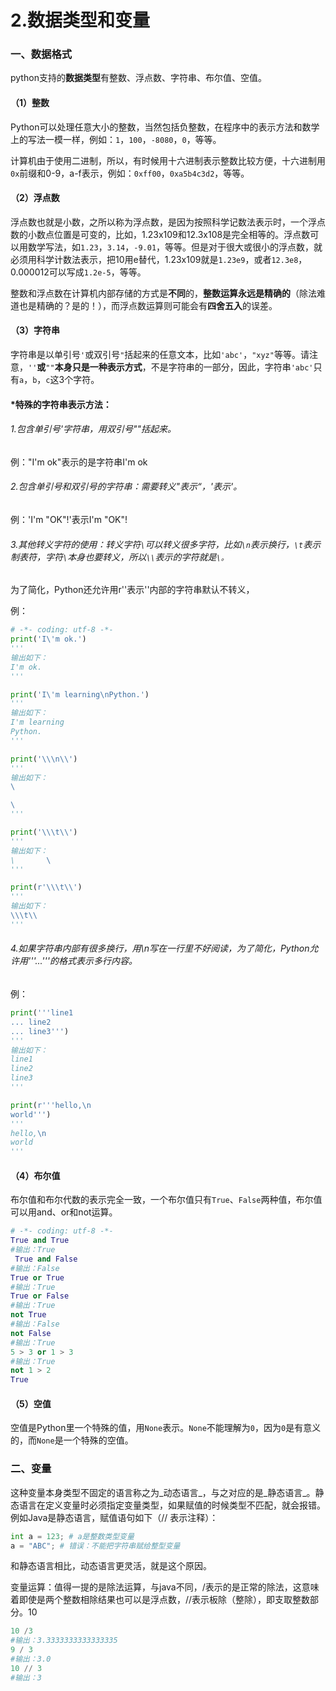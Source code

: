 # 2.数据类型和变量

### 一、数据格式

python支持的**数据类型**有整数、浮点数、字符串、布尔值、空值。

#### （1）整数

Python可以处理任意大小的整数，当然包括负整数，在程序中的表示方法和数学上的写法一模一样，例如：`1`，`100`，`-8080`，`0`，等等。

计算机由于使用二进制，所以，有时候用十六进制表示整数比较方便，十六进制用`0x`前缀和0-9，a-f表示，例如：`0xff00`，`0xa5b4c3d2`，等等。

#### （2）浮点数

浮点数也就是小数，之所以称为浮点数，是因为按照科学记数法表示时，一个浮点数的小数点位置是可变的，比如，1.23x109和12.3x108是完全相等的。浮点数可以用数学写法，如`1.23`，`3.14`，`-9.01`，等等。但是对于很大或很小的浮点数，就必须用科学计数法表示，把10用e替代，1.23x109就是`1.23e9`，或者`12.3e8`，0.000012可以写成`1.2e-5`，等等。

整数和浮点数在计算机内部存储的方式是**不同**的，**整数运算永远是精确的**（除法难道也是精确的？是的！），而浮点数运算则可能会有**四舍五入**的误差。

#### （3）字符串

字符串是以单引号`'`或双引号`"`括起来的任意文本，比如`'abc'`，`"xyz"`等等。请注意，`''`**或**`""`**本身只是一种表示方式**，不是字符串的一部分，因此，字符串`'abc'`只有`a`，`b`，`c`这3个字符。

#### \*特殊的字符串表示方法：

###### 1.包含单引号'字符串，用双引号""括起来。

例："I'm ok"表示的是字符串I'm ok

###### 2.包含单引号和双引号的字符串：需要转义\"表示“，\'表示'。

例：'I\'m \"OK\"!'表示I'm "OK"!

###### 3.其他转义字符的使用：转义字符`\`可以转义很多字符，比如`\n`表示换行，`\t`表示制表符，字符`\`本身也要转义，所以`\\`表示的字符就是`\。`

为了简化，Python还允许用r''表示''内部的字符串默认不转义，

例：

```py
# -*- coding: utf-8 -*-
print('I\'m ok.')
'''
输出如下：
I'm ok.
'''

print('I\'m learning\nPython.')
'''
输出如下：
I'm learning
Python.
'''

print('\\\n\\')
'''
输出如下：
\

\
'''

print('\\\t\\')
'''
输出如下：
\       \
'''

print(r'\\\t\\')
'''
输出如下：
\\\t\\
'''
```

###### 4.如果字符串内部有很多换行，用\n写在一行里不好阅读，为了简化，Python允许用'''...'''的格式表示多行内容。

例：

```py
print('''line1
... line2
... line3''')
'''
输出如下：
line1
line2
line3
'''

print(r'''hello,\n
world''')
'''
hello,\n 
world 
'''
```

#### （4）布尔值

布尔值和布尔代数的表示完全一致，一个布尔值只有`True`、`False`两种值，布尔值可以用and、or和not运算。

```py
# -*- coding: utf-8 -*-
True and True
#输出：True
 True and False
#输出：False
True or True
#输出：True
True or False
#输出：True
not True
#输出：False
not False
#输出：True
5 > 3 or 1 > 3
#输出：True
not 1 > 2
True
```

#### （5）空值

空值是Python里一个特殊的值，用`None`表示。`None`不能理解为`0`，因为`0`是有意义的，而`None`是一个特殊的空值。

### 

### 二、变量

这种变量本身类型不固定的语言称之为_动态语言_，与之对应的是_静态语言_。静态语言在定义变量时必须指定变量类型，如果赋值的时候类型不匹配，就会报错。例如Java是静态语言，赋值语句如下（// 表示注释）：

```py
int a = 123; # a是整数类型变量
a = "ABC"; # 错误：不能把字符串赋给整型变量
```

和静态语言相比，动态语言更灵活，就是这个原因。

变量运算：值得一提的是除法运算，与java不同，/表示的是正常的除法，这意味着即使是两个整数相除结果也可以是浮点数，//表示板除（整除），即支取整数部分。10

```py
10 /3
#输出：3.3333333333333335
9 / 3
#输出：3.0
10 // 3
#输出：3
```



